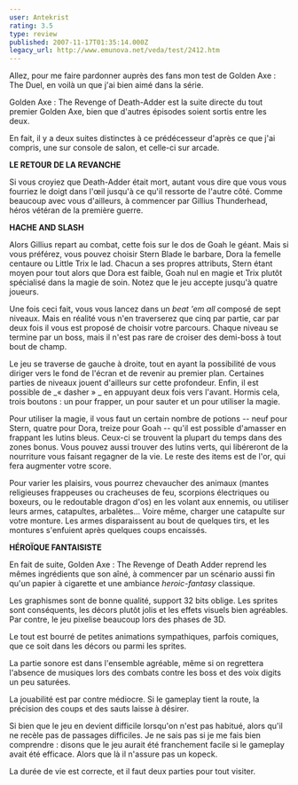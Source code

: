 ```yaml
---
user: Antekrist
rating: 3.5
type: review
published: 2007-11-17T01:35:14.000Z
legacy_url: http://www.emunova.net/veda/test/2412.htm
---
```

Allez, pour me faire pardonner auprès des fans mon test de Golden Axe : The Duel, en voilà un que j'ai bien aimé dans la série.  

  

Golden Axe : The Revenge of Death-Adder est la suite directe du tout premier Golden Axe, bien que d'autres épisodes soient sortis entre les deux.  

En fait, il y a deux suites distinctes à ce prédécesseur d'après ce que j'ai compris, une sur console de salon, et celle-ci sur arcade.  

  

**LE RETOUR DE LA REVANCHE**  

Si vous croyiez que Death-Adder était mort, autant vous dire que vous vous fourriez le doigt dans l'œil jusqu'à ce qu'il ressorte de l'autre côté. Comme beaucoup avec vous d'ailleurs, à commencer par Gillius Thunderhead, héros vétéran de la première guerre.  

  

**HACHE AND SLASH**  

Alors Gillius repart au combat, cette fois sur le dos de Goah le géant. Mais si vous préférez, vous pouvez choisir Stern Blade le barbare, Dora la femelle centaure ou Little Trix le lad. Chacun a ses propres attributs, Stern étant moyen pour tout alors que Dora est faible, Goah nul en magie et Trix plutôt spécialisé dans la magie de soin. Notez que le jeu accepte jusqu'à quatre joueurs.  

Une fois ceci fait, vous vous lancez dans un _beat 'em all_ composé de sept niveaux. Mais en réalité vous n'en traverserez que cinq par partie, car par deux fois il vous est proposé de choisir votre parcours. Chaque niveau se termine par un boss, mais il n'est pas rare de croiser des demi-boss à tout bout de champ.  

Le jeu se traverse de gauche à droite, tout en ayant la possibilité de vous diriger vers le fond de l'écran et de revenir au premier plan. Certaines parties de niveaux jouent d'ailleurs sur cette profondeur. Enfin, il est possible de _« dasher » _ en appuyant deux fois vers l'avant. Hormis cela, trois boutons : un pour frapper, un pour sauter et un pour utiliser la magie.  

Pour utiliser la magie, il vous faut un certain nombre de potions -- neuf pour Stern, quatre pour Dora, treize pour Goah -- qu'il est possible d'amasser en frappant les lutins bleus. Ceux-ci se trouvent la plupart du temps dans des zones bonus. Vous pouvez aussi trouver des lutins verts, qui libéreront de la nourriture vous faisant regagner de la vie. Le reste des items est de l'or, qui fera augmenter votre score.  

Pour varier les plaisirs, vous pourrez chevaucher des animaux (mantes religieuses frappeuses ou cracheuses de feu, scorpions électriques ou boxeurs, ou le redoutable dragon d'os) en les volant aux ennemis, ou utiliser leurs armes, catapultes, arbalètes... Voire même, charger une catapulte sur votre monture. Les armes disparaissent au bout de quelques tirs, et les montures s'enfuient après quelques coups encaissés.  

  

**HÉROÏQUE FANTAISISTE**  

En fait de suite, Golden Axe : The Revenge of Death Adder reprend les mêmes ingrédients que son aîné, à commencer par un scénario aussi fin qu'un papier à cigarette et une ambiance _heroic-fantasy_ classique.  

Les graphismes sont de bonne qualité, support 32 bits oblige. Les sprites sont conséquents, les décors plutôt jolis et les effets visuels bien agréables. Par contre, le jeu pixelise beaucoup lors des phases de 3D.  

Le tout est bourré de petites animations sympathiques, parfois comiques, que ce soit dans les décors ou parmi les sprites.  

La partie sonore est dans l'ensemble agréable, même si on regrettera l'absence de musiques lors des combats contre les boss et des voix digits un peu saturées.  

La jouabilité est par contre médiocre. Si le gameplay tient la route, la précision des coups et des sauts laisse à désirer.  

Si bien que le jeu en devient difficile lorsqu'on n'est pas habitué, alors qu'il ne recèle pas de passages difficiles. Je ne sais pas si je me fais bien comprendre : disons que le jeu aurait été franchement facile si le gameplay avait été efficace. Alors que là il n'assure pas un kopeck.  

La durée de vie est correcte, et il faut deux parties pour tout visiter.